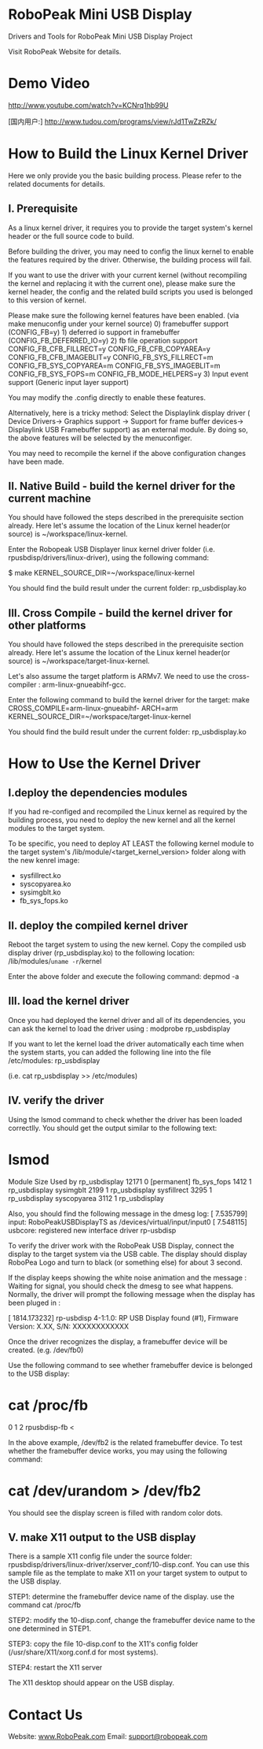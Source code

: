RoboPeak Mini USB Display
====================================

Drivers and Tools for RoboPeak Mini USB Display Project

Visit RoboPeak Website for details. 

Demo Video
====================================
http://www.youtube.com/watch?v=KCNrq1hb99U

[国内用户:] http://www.tudou.com/programs/view/rJd1TwZzRZk/


How to Build the Linux Kernel Driver
====================================
Here we only provide you the basic building process. Please refer to the related documents for details.


I. Prerequisite
-----------------
As a linux kernel driver, it requires you to provide the target system's kernel header or the full source code to build.

Before building the driver, you may need to config the linux kernel to enable the features required by the driver. Otherwise, the building process will fail.

If you want to use the driver with your current kernel (without recompiling the kernel and replacing it with the current one), please make sure the kernel header, the config and the related build scripts you used is belonged to this version of kernel.

Please make sure the following kernel features have been enabled. (via make menuconfig under your kernel source)
    0) framebuffer support (CONFIG_FB=y)
    1) deferred io support in framebuffer (CONFIG_FB_DEFERRED_IO=y)
    2) fb file operation support
       CONFIG_FB_CFB_FILLRECT=y
       CONFIG_FB_CFB_COPYAREA=y
       CONFIG_FB_CFB_IMAGEBLIT=y
       CONFIG_FB_SYS_FILLRECT=m
       CONFIG_FB_SYS_COPYAREA=m
       CONFIG_FB_SYS_IMAGEBLIT=m
       CONFIG_FB_SYS_FOPS=m
       CONFIG_FB_MODE_HELPERS=y
    3) Input event support (Generic input layer support)

You may modify the .config directly to enable these features.

Alternatively, here is a tricky method:
    Select the Displaylink display driver ( Device Drivers-> Graphics support -> Support for frame buffer devices-> Displaylink USB Framebuffer support) as an external module. By doing so, the above features will be selected by the menuconfiger.  
    
You may need to recompile the kernel if the above configuration changes have been made.

II. Native Build - build the kernel driver for the current machine
-----------------------------------------------------------------

You should have followed the steps described in the prerequisite section already. Here let's assume the location of the Linux kernel header(or source) is ~/workspace/linux-kernel.

Enter the Robopeak USB Displayer linux kernel driver folder (i.e. rpusbdisp/drivers/linux-driver), using the following command:

$ make KERNEL_SOURCE_DIR=~/workspace/linux-kernel

You should find the build result under the current folder: rp_usbdisplay.ko

III. Cross Compile - build the kernel driver for other platforms
------------------------------------------------------------------

You should have followed the steps described in the prerequisite section already. Here let's assume the location of the  Linux kernel header(or source) is ~/workspace/target-linux-kernel.

Let's also assume the target platform is ARMv7. We need to use the cross-compiler : arm-linux-gnueabihf-gcc.

Enter the following command to build the kernel driver for the target:
make CROSS_COMPILE=arm-linux-gnueabihf- ARCH=arm KERNEL_SOURCE_DIR=~/workspace/target-linux-kernel

You should find the build result under the current folder: rp_usbdisplay.ko


How to Use the Kernel Driver
============================

I.deploy the dependencies modules
---------------------------------
If you had re-configed and recompiled the Linux kernel as required by the building process, you need to deploy the new kernel and all the kernel modules to the target system.

To be specific, you need to deploy AT LEAST the following kernel module to the  target system's /lib/module/<target_kernel_version> folder along with the new kenrel image:

  * sysfillrect.ko
  * syscopyarea.ko
  * sysimgblt.ko
  * fb_sys_fops.ko

II. deploy the compiled kernel driver
-------------------------------------

Reboot the target system to using the new kernel. Copy the compiled usb display driver (rp_usbdisplay.ko) to the following location:
    /lib/modules/`uname -r`/kernel

Enter the above folder and execute the following command:
    depmod -a

III. load the kernel driver
---------------------------
Once you had deployed the kernel driver and all of its dependencies, you can ask the kernel to load the driver using :
    modprobe rp_usbdisplay

If you want to let the kernel load the driver automatically each time when the system starts, you can added the following line into the file /etc/modules:
    rp_usbdisplay

(i.e. cat rp_usbdisplay >> /etc/modules)


IV. verify the driver
---------------------
Using the lsmod command to check whether the driver has been loaded correctlly. You should get the output similar to the following text:

  # lsmod
  Module                  Size  Used by
  rp_usbdisplay          12171  0 [permanent]
  fb_sys_fops             1412  1 rp_usbdisplay
  sysimgblt               2199  1 rp_usbdisplay
  sysfillrect             3295  1 rp_usbdisplay
  syscopyarea             3112  1 rp_usbdisplay

Also, you should find the following message in the dmesg log:
[    7.535799] input: RoboPeakUSBDisplayTS as /devices/virtual/input/input0
[    7.548115] usbcore: registered new interface driver rp-usbdisp

To verify the driver work with the RoboPeak USB Display, connect the display to the target system via the USB cable. The display should display RoboPea Logo and turn to black (or something else) for about 3 second.

If the display keeps showing the white noise animation and the message : Waiting for signal, you should check the dmesg to see what happens. Normally, the driver will prompt the following message when the display has been pluged in :

   [ 1814.173232] rp-usbdisp 4-1:1.0: RP USB Display found (#1), Firmware Version: X.XX, S/N: XXXXXXXXXXXX

Once the driver recognizes the display, a framebuffer device will be created. (e.g. /dev/fb0)

Use the following command to see whether framebuffer device is belonged to the USB display:

  # cat /proc/fb
  0
  1
  2 rpusbdisp-fb < 

In the above example, /dev/fb2 is the related framebuffer device. To test whether the framebuffer device works, you may using the following command:

  # cat /dev/urandom > /dev/fb2

You should see the display screen is filled with random color dots.

V. make X11 output to the USB display
-------------------------------------

There is a sample X11 config file under the source folder: rpusbdisp/drivers/linux-driver/xserver_conf/10-disp.conf. You can use this sample file as the template to make X11 on your target system to output to the USB display.

STEP1: determine the framebuffer device name of the display.
  use the command cat /proc/fb

STEP2: modify the 10-disp.conf, change the framebuffer device name to the one determined in STEP1.

STEP3: copy the file 10-disp.conf to the X11's config folder (/usr/share/X11/xorg.conf.d for most systems). 

STEP4: restart the X11 server

The X11 desktop should appear on the USB display.

Contact Us
====================================
Website: www.RoboPeak.com
Email:   support@robopeak.com
